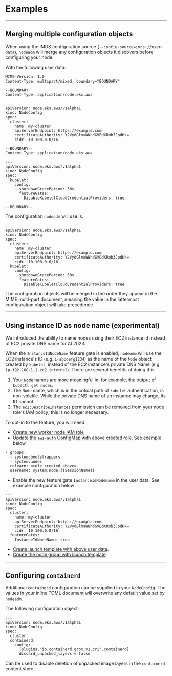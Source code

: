 # Examples

---

## Merging multiple configuration objects

When using the IMDS configuration source (`--config-source=imds://user-data`),
`nodeadm` will merge any configuration objects it discovers before configuring your node.

With the following user data:
```
MIME-Version: 1.0
Content-Type: multipart/mixed; boundary="BOUNDARY"

--BOUNDARY
Content-Type: application/node.eks.aws

---
apiVersion: node.eks.aws/v1alpha1
kind: NodeConfig
spec:
  cluster:
    name: my-cluster
    apiServerEndpoint: https://example.com
    certificateAuthority: Y2VydGlmaWNhdGVBdXRob3JpdHk=
    cidr: 10.100.0.0/16

--BOUNDARY--
Content-Type: application/node.eks.aws

---
apiVersion: node.eks.aws/v1alpha1
kind: NodeConfig
spec:
  kubelet:
    config:
      shutdownGracePeriod: 30s
      featureGates:
        DisableKubeletCloudCredentialProviders: true

--BOUNDARY--
```

The configuration `nodeadm` will use is:
```
---
apiVersion: node.eks.aws/v1alpha1
kind: NodeConfig
spec:
  cluster:
    name: my-cluster
    apiServerEndpoint: https://example.com
    certificateAuthority: Y2VydGlmaWNhdGVBdXRob3JpdHk=
    cidr: 10.100.0.0/16
  kubelet:
    config:
      shutdownGracePeriod: 30s
      featureGates:
        DisableKubeletCloudCredentialProviders: true
```

The configuration objects will be merged in the order they appear in the MIME multi-part document, meaning the value in the lattermost configuration object will take precedence.

---
## Using instance ID as node name (experimental)

We introduced the ability to name nodes using their EC2 instance id instead of EC2 private DNS name for AL2023.

When the `InstanceIdNodeName` feature gate is enabled, `nodeadm` will use the EC2 instance's ID (e.g. `i-abcdefg1234`) as the name of the `Node` object created by `kubelet`, instead of the EC2 instance's private DNS Name (e.g. `ip-192-168-1-1.ec2.internal`).
There are several benefits of doing this:
1. Your `Node` names are more meaningful in, for example, the output of `kubectl get nodes`.
2. The `Node` name, which is in the critical path of `kubelet` authentication, is non-volatile. While the private DNS name of an instance may change, its ID cannot.
3. The `ec2:DescribeInstances` permission can be removed from your node role's IAM policy; this is no longer necessary.

To opt-in to the feature, you will need
- [Create new worker node IAM role](https://docs.aws.amazon.com/eks/latest/userguide/create-node-role.html#create-worker-node-role)
- [Update the `aws-auth` ConfigMap with above created role](https://docs.aws.amazon.com/eks/latest/userguide/auth-configmap.html#aws-auth-users). See example below
```
- groups:
  - system:bootstrappers
  - system:nodes
  rolearn: <role_created_above>
  username: system:node:{{SessionName}}
```
- Enable the new feature gate `InstanceIdNodeName` in the user data, See example configuration below
```
---
apiVersion: node.eks.aws/v1alpha1
kind: NodeConfig
spec:
  cluster:
    name: my-cluster
    apiServerEndpoint: https://example.com
    certificateAuthority: Y2VydGlmaWNhdGVBdXRob3JpdHk=
    cidr: 10.100.0.0/16
  featureGates:
    InstanceIdNodeName: true
```
- [Create launch template with above user data](https://docs.aws.amazon.com/eks/latest/userguide/launch-templates.html).
- [Create the node group with launch template](https://docs.aws.amazon.com/eks/latest/userguide/create-managed-node-group.html).

---

## Configuring `containerd`

Additional `containerd` configuration can be supplied in your `NodeConfig`. The values in your inline TOML document will overwrite any default value set by `nodeadm`.

The following configuration object:
```
---
apiVersion: node.eks.aws/v1alpha1
kind: NodeConfig
spec:
  cluster: ...
  containerd:
    config: |
      [plugins."io.containerd.grpc.v1.cri".containerd]
      discard_unpacked_layers = false
```

Can be used to disable deletion of unpacked image layers in the `containerd` content store.
